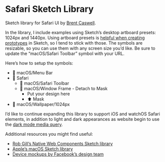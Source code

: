# Safari Sketch Library
Sketch library for Safari UI by [Brent Caswell](https://brentcas.com/).

In the library, I include examples using Sketch’s desktop artboard presets: 1024px and 1440px. Using artboard presets is [helpful when creating prototypes](https://www.sketch.com/docs/prototyping/fixed-elements) in Sketch, so I tend to stick with those. The symbols are resizable, so you can use them with any screen size you’d like. Be sure to update the “macOS/Safari Toolbar” symbol with your URL.

Here’s how to setup the symbols:

- 🔄 macOS/Menu Bar
- 📂 Safari
	- 🔄 macOS/Safari Toolbar
	- 📂 macOS/Window Frame - Detach to Mask
		- Put your design here
		- ⬆️ Mask
- 🔄 macOS/Wallpaper/1024px

I’d like to continue expanding this library to support iOS and watchOS Safari elements, in addition to light and dark appearances as website begin to use the [dark mode media query](https://developer.mozilla.org/en-US/docs/Web/CSS/@media/prefers-color-scheme).

Additional resources you might find useful:

- [Rob Gill’s Native Web Components Sketch library](https://blog.prototypr.io/native-web-components-a-free-sketch-library-eaed1a8af936)
- [Apple’s macOS Sketch library](https://developer.apple.com/design/resources/)
- [Device mockups by Facebook’s design team](https://facebook.design/devices)
